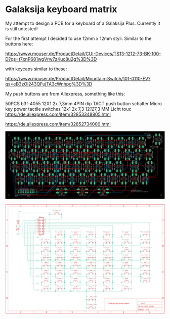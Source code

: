 # Galaksija keyboard matrix

My attempt to design a PCB for a keyboard of a Galaksija Plus.
Currently it is still untested!

For the first attempt I decided to use 12mm x 12mm styli.
Similar to the buttons here:

https://www.mouser.de/ProductDetail/CUI-Devices/TS13-1212-73-BK-100-D?qs=t7xnP681wgVrw7zKuc8u2g%3D%3D

with keycaps similar to these:

https://www.mouser.de/ProductDetail/Mountain-Switch/101-0110-EV?qs=eB3zOl243QFujTA3cWnhpg%3D%3D

My push buttons are from Aliexpress, something like this:

50PCS b3f-4055 12X1 2x 7,3mm 4PIN dip TACT push button schalter Micro key power tactile switches 12x1 2x 7,3 12*12*7,3 MM Licht touc
https://de.aliexpress.com/item/32853348805.html

https://de.aliexpress.com/item/32852734000.html

![keyboard pcb](/eagle/Galaksija%20keyboard%20matrix.brd.png)

![keyboard schematic](/eagle/Galaksija%20keyboard%20matrix.sch.png)

